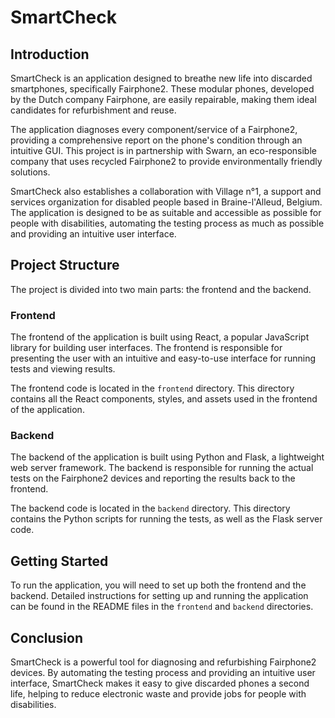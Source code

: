 # SmartCheck

## Introduction

SmartCheck is an application designed to breathe new life into discarded smartphones, specifically Fairphone2. These modular phones, developed by the Dutch company Fairphone, are easily repairable, making them ideal candidates for refurbishment and reuse. 

The application diagnoses every component/service of a Fairphone2, providing a comprehensive report on the phone's condition through an intuitive GUI. This project is in partnership with Swarn, an eco-responsible company that uses recycled Fairphone2 to provide environmentally friendly solutions. 

SmartCheck also establishes a collaboration with Village n°1, a support and services organization for disabled people based in Braine-l'Alleud, Belgium. The application is designed to be as suitable and accessible as possible for people with disabilities, automating the testing process as much as possible and providing an intuitive user interface.

## Project Structure

The project is divided into two main parts: the frontend and the backend.

### Frontend

The frontend of the application is built using React, a popular JavaScript library for building user interfaces. The frontend is responsible for presenting the user with an intuitive and easy-to-use interface for running tests and viewing results.

The frontend code is located in the `frontend` directory. This directory contains all the React components, styles, and assets used in the frontend of the application.

### Backend

The backend of the application is built using Python and Flask, a lightweight web server framework. The backend is responsible for running the actual tests on the Fairphone2 devices and reporting the results back to the frontend.

The backend code is located in the `backend` directory. This directory contains the Python scripts for running the tests, as well as the Flask server code.

## Getting Started

To run the application, you will need to set up both the frontend and the backend. Detailed instructions for setting up and running the application can be found in the README files in the `frontend` and `backend` directories.

## Conclusion

SmartCheck is a powerful tool for diagnosing and refurbishing Fairphone2 devices. By automating the testing process and providing an intuitive user interface, SmartCheck makes it easy to give discarded phones a second life, helping to reduce electronic waste and provide jobs for people with disabilities.